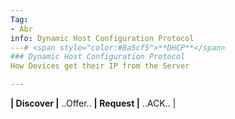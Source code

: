 ```yaml
---
Tag:
- Abr 
info: Dynamic Host Configuration Protocol 
---# <span style="color:#8a5cf5">**DHCP**</span>
### Dynamic Host Configuration Protocol 
How Devices get their IP from the Server

---
```


**| Discover |** ..Offer.. **| Request |** ..ACK.. |
